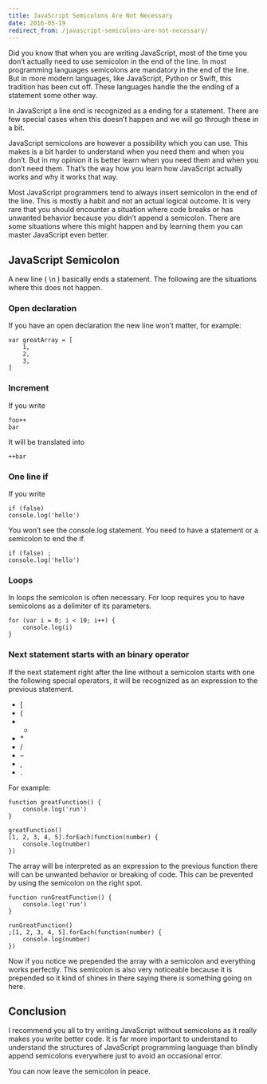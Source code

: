 ```yaml
---
title: JavaScript Semicolons Are Not Necessary
date: 2016-05-19
redirect_from: /javascript-semicolons-are-not-necessary/
---
```

Did you know that when you are writing JavaScript, most of the time you don’t actually need to use semicolon in the end of the line. In most programming languages semicolons are mandatory in the end of the line. But in more modern languages, like JavaScript, Python or Swift, this tradition has been cut off. These languages handle the the ending of a statement some other way.

In JavaScript a line end is recognized as a ending for a statement. There are few special cases when this doesn’t happen and we will go through these in a bit.

JavaScript semicolons are however a possibility which you can use. This makes is a bit harder to understand when you need them and when you don’t. But in my opinion it is better learn when you need them and when you don’t need them. That’s the way how you learn how JavaScript actually works and why it works that way.

Most JavaScript programmers tend to always insert semicolon in the end of the line. This is mostly a habit and not an actual logical outcome. It is very rare that you should encounter a situation where code breaks or has unwanted behavior because you didn’t append a semicolon. There are some situations where this might happen and by learning them you can master JavaScript even better.

JavaScript Semicolon
--------------------

A new line ( \\n ) basically ends a statement. The following are the situations where this does not happen.

### Open declaration

If you have an open declaration the new line won’t matter, for example:

```
var greatArray = [
    1,
    2,
    3,
]
```

### Increment

If you write

```
foo++
bar
```

It will be translated into

```
++bar
```

### One line if

If you write

```
if (false)
console.log('hello')
```

You won’t see the console.log statement. You need to have a statement or a semicolon to end the if.

```
if (false) ;
console.log('hello')
```

### Loops

In loops the semicolon is often necessary. For loop requires you to have semicolons as a delimiter of its parameters.

```
for (var i = 0; i < 10; i++) {
    console.log(i)
}
```

### Next statement starts with an binary operator

If the next statement right after the line without a semicolon starts with one the following special operators, it will be recognized as an expression to the previous statement.

*   \[
*   (
*   +
*   \*
*   /
*   –
*   ,
*   .

For example:

```
function greatFunction() {
    console.log('run')
}
 
greatFunction()
[1, 2, 3, 4, 5].forEach(function(number) {
    console.log(number)
})
```

The array will be interpreted as an expression to the previous function there will can be unwanted behavior or breaking of code. This can be prevented by using the semicolon on the right spot.

```
function runGreatFunction() {
    console.log('run')
}
 
runGreatFunction()
;[1, 2, 3, 4, 5].forEach(function(number) {
    console.log(number)
})
```

Now if you notice we prepended the array with a semicolon and everything works perfectly. This semicolon is also very noticeable because it is prepended so it kind of shines in there saying there is something going on here.

Conclusion
----------

I recommend you all to try writing JavaScript without semicolons as it really makes you write better code. It is far more important to understand to understand the structures of JavaScript programming language than blindly append semicolons everywhere just to avoid an occasional error.

You can now leave the semicolon in peace.